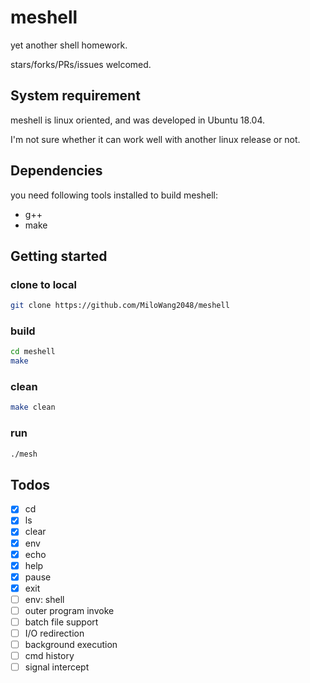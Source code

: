 # meshell

yet another shell homework.

stars/forks/PRs/issues welcomed.

## System requirement

meshell is linux oriented, and was developed in Ubuntu 18.04.

I'm not sure whether it can work well with another linux release or not.

## Dependencies

you need following tools installed to build meshell:

- g++
- make

## Getting started

### clone to local

```sh
git clone https://github.com/MiloWang2048/meshell
```

### build

```sh
cd meshell
make
```

### clean

```sh
make clean
```

### run

```sh
./mesh
```

## Todos

- [x] cd
- [x] ls
- [x] clear
- [x] env
- [x] echo
- [x] help
- [x] pause
- [x] exit
- [ ] env: shell
- [ ] outer program invoke
- [ ] batch file support
- [ ] I/O redirection
- [ ] background execution
- [ ] cmd history
- [ ] signal intercept